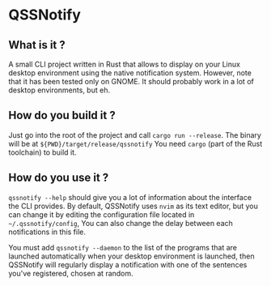 # QSSNotify

## What is it ?

A small CLI project written in Rust that allows to display on your Linux desktop environment using the native notification system.
However, note that it has been tested only on GNOME. It should probably work in a lot of desktop environments, but eh.


## How do you build it ?

Just go into the root of the project and call `cargo run --release`. The binary will be at `${PWD}/target/release/qssnotify`
You need `cargo` (part of the Rust toolchain) to build it.


## How do you use it ?

`qssnotify --help` should give you a lot of information about the interface the CLI provides.
By default, QSSNotify uses `nvim` as its text editor, but you can change it by editing the configuration file located in `~/.qssnotify/config`, You can also change the delay between each notifications in this file.


You must add `qssnotify --daemon` to the list of the programs that are launched automatically when your desktop environment is launched, then QSSNotify will regularly display a notification with one of the sentences you've registered, chosen at random.
